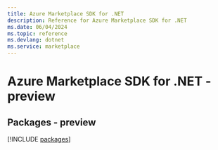 ```yaml
---
title: Azure Marketplace SDK for .NET
description: Reference for Azure Marketplace SDK for .NET
ms.date: 06/04/2024
ms.topic: reference
ms.devlang: dotnet
ms.service: marketplace
---
```

# Azure Marketplace SDK for .NET - preview
## Packages - preview
[!INCLUDE [packages](marketplace-index.md)]